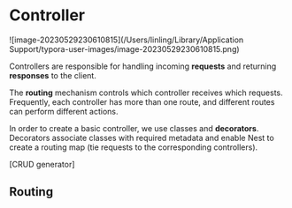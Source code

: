 # Controller

![image-20230529230610815](/Users/linling/Library/Application Support/typora-user-images/image-20230529230610815.png)



Controllers are responsible for handling incoming **requests** and returning **responses** to the client.

The **routing** mechanism controls which controller receives which requests. Frequently, each controller has more than one route, and different routes can perform different actions.

In order to create a basic controller, we use classes and **decorators**. Decorators associate classes with required metadata and enable Nest to create a routing map (tie requests to the corresponding controllers).

[CRUD generator]

## Routing